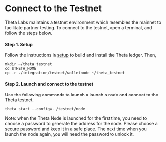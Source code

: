 # Connect to the Testnet

Theta Labs maintains a testnet environment which resembles the mainnet to facilitate partner testing. To connect to the testnet, open a terminal, and follow the steps below.

#### Step 1. Setup
Follow the instructions in [setup](./setup.md) to build and install the Theta ledger. Then,
```
mkdir ~/theta_testnet
cd $THETA_HOME
cp -r ./integration/testnet/walletnode ~/theta_testnet
```

#### Step 2. Launch and connect to the testnet
Use the following commands to launch a launch a node and connect to the Theta testnet.
```
theta start --config=../testnet/node
```
Note: when the Theta Node is launched for the first time, you need to choose a password to generate the address for the node. Please choose a secure password and keep it in a safe place. The next time when you launch the node again, you will need the password to unlock it.
